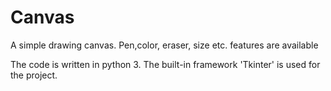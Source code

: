 # Canvas
A simple drawing canvas. Pen,color, eraser, size etc. features are available 

The code is written in python 3. The built-in framework 'Tkinter' is used for the project. 
